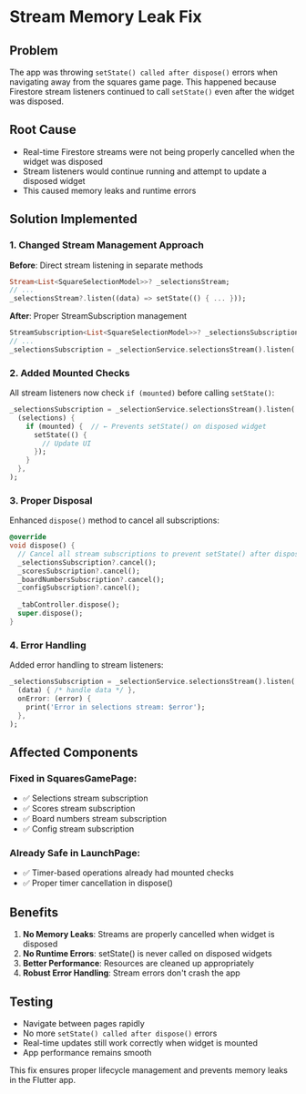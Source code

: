 # Stream Memory Leak Fix

## Problem
The app was throwing `setState() called after dispose()` errors when navigating away from the squares game page. This happened because Firestore stream listeners continued to call `setState()` even after the widget was disposed.

## Root Cause
- Real-time Firestore streams were not being properly cancelled when the widget was disposed
- Stream listeners would continue running and attempt to update a disposed widget
- This caused memory leaks and runtime errors

## Solution Implemented

### 1. **Changed Stream Management Approach**
**Before**: Direct stream listening in separate methods
```dart
Stream<List<SquareSelectionModel>>? _selectionsStream;
// ...
_selectionsStream?.listen((data) => setState(() { ... }));
```

**After**: Proper StreamSubscription management
```dart
StreamSubscription<List<SquareSelectionModel>>? _selectionsSubscription;
// ...
_selectionsSubscription = _selectionService.selectionsStream().listen(...);
```

### 2. **Added Mounted Checks**
All stream listeners now check `if (mounted)` before calling `setState()`:
```dart
_selectionsSubscription = _selectionService.selectionsStream().listen(
  (selections) {
    if (mounted) {  // ← Prevents setState() on disposed widget
      setState(() {
        // Update UI
      });
    }
  },
);
```

### 3. **Proper Disposal**
Enhanced `dispose()` method to cancel all subscriptions:
```dart
@override
void dispose() {
  // Cancel all stream subscriptions to prevent setState() after dispose
  _selectionsSubscription?.cancel();
  _scoresSubscription?.cancel();
  _boardNumbersSubscription?.cancel();
  _configSubscription?.cancel();
  
  _tabController.dispose();
  super.dispose();
}
```

### 4. **Error Handling**
Added error handling to stream listeners:
```dart
_selectionsSubscription = _selectionService.selectionsStream().listen(
  (data) { /* handle data */ },
  onError: (error) {
    print('Error in selections stream: $error');
  },
);
```

## Affected Components

### Fixed in SquaresGamePage:
- ✅ Selections stream subscription
- ✅ Scores stream subscription  
- ✅ Board numbers stream subscription
- ✅ Config stream subscription

### Already Safe in LaunchPage:
- ✅ Timer-based operations already had mounted checks
- ✅ Proper timer cancellation in dispose()

## Benefits
1. **No Memory Leaks**: Streams are properly cancelled when widget is disposed
2. **No Runtime Errors**: setState() is never called on disposed widgets
3. **Better Performance**: Resources are cleaned up appropriately
4. **Robust Error Handling**: Stream errors don't crash the app

## Testing
- Navigate between pages rapidly
- No more `setState() called after dispose()` errors
- Real-time updates still work correctly when widget is mounted
- App performance remains smooth

This fix ensures proper lifecycle management and prevents memory leaks in the Flutter app.